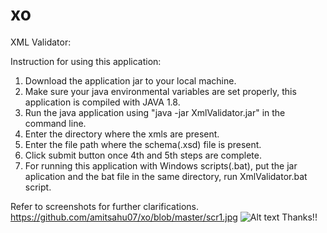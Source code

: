 # xo

XML Validator:

Instruction for using this application:
1. Download the application jar to your local machine.
2. Make sure your java environmental variables are set properly, this application is compiled with JAVA 1.8.
3. Run the java application using "java -jar XmlValidator.jar" in the command line.
4. Enter the directory where the xmls are present.
5. Enter the file path where the schema(.xsd) file is present.
6. Click submit button once 4th and 5th steps are complete.
7. For running this application with Windows scripts(.bat), put the jar aplication and the bat file in the same directory, run XmlValidator.bat script.

Refer to screenshots for further clarifications.
https://github.com/amitsahu07/xo/blob/master/scr1.jpg
![Alt text](https://github.com/amitsahu07/xo/blob/master/scr1.jpg?raw=true "Title")
Thanks!!

